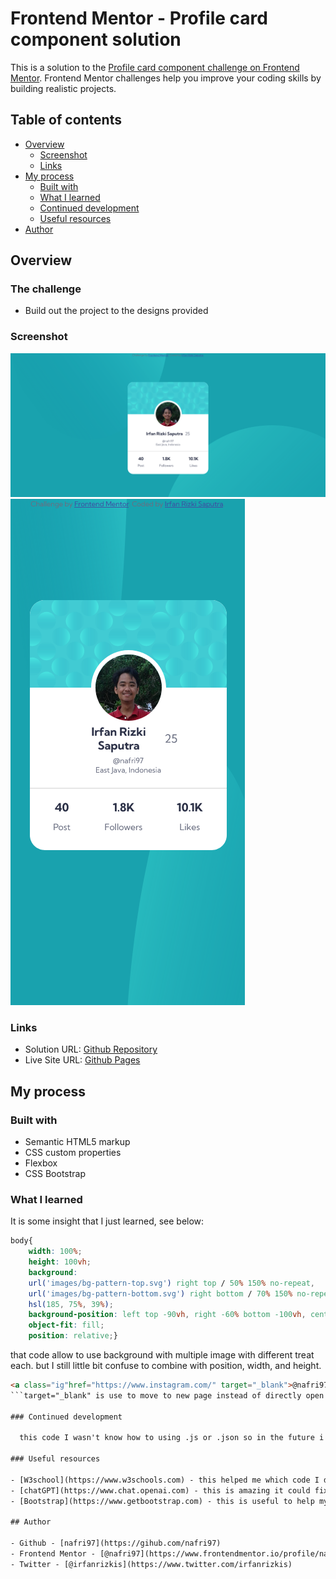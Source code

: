# Frontend Mentor - Profile card component solution

This is a solution to the [Profile card component challenge on Frontend Mentor](https://www.frontendmentor.io/challenges/profile-card-component-cfArpWshJ). Frontend Mentor challenges help you improve your coding skills by building realistic projects. 

## Table of contents

- [Overview](#overview)
  - [Screenshot](#screenshot)
  - [Links](#links)
- [My process](#my-process)
  - [Built with](#built-with)
  - [What I learned](#what-i-learned)
  - [Continued development](#continued-development)
  - [Useful resources](#useful-resources)
- [Author](#author)

## Overview

### The challenge

- Build out the project to the designs provided

### Screenshot

![](./Desktop_screenshot.png)
![](./mobile_screenshot.png)

### Links

- Solution URL: [Github Repository](https://github.com/nafri97/profile-card)
- Live Site URL: [Github Pages](https://nafri97.github.io/profile-card)

## My process

### Built with

- Semantic HTML5 markup
- CSS custom properties
- Flexbox
- CSS Bootstrap

### What I learned

It is some insight that I just learned, see below:

```css
body{
    width: 100%;
    height: 100vh;
    background: 
    url('images/bg-pattern-top.svg') right top / 50% 150% no-repeat, 
    url('images/bg-pattern-bottom.svg') right bottom / 70% 150% no-repeat,
    hsl(185, 75%, 39%);
    background-position: left top -90vh, right -60% bottom -100vh, center;
    object-fit: fill;
    position: relative;}
```
that code allow to use background with multiple image with different treat each. but I still little bit confuse to combine with position, width, and height.

```html
<a class="ig"href="https://www.instagram.com/" target="_blank">@nafri97</a>
```target="_blank" is use to move to new page instead of directly open page.

### Continued development

  this code I wasn't know how to using .js or .json so in the future i will learn them after I mastered enough using css.

### Useful resources

- [W3school](https://www.w3schools.com) - this helped me which code I decide to use.
- [chatGPT](https://www.chat.openai.com) - this is amazing it could fix my code (altough sometime its code doesn't work as i wanted)
- [Bootstrap](https://www.getbootstrap.com) - this is useful to help my flex box, because I frequeent stuck in flexbox responsiveness whe I make my own.

## Author

- Github - [nafri97](https://gihub.com/nafri97)
- Frontend Mentor - [@nafri97](https://www.frontendmentor.io/profile/nafri97)
- Twitter - [@irfanrizkis](https://www.twitter.com/irfanrizkis)
